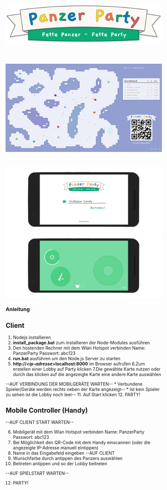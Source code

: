 ﻿![alt text](./public/graphics/banner.svg)

&nbsp;  
&nbsp;  

![alt text](./screenshots/screen_1.png)

&nbsp;  

![alt text](./screenshots/mobile_1mock.png)
![alt text](./screenshots/mobile_2mock.png)

### Anleitung
## Client
1. Nodejs installieren
2. **install_package.bat** zum installieren der Node-Modules ausführen
3. Den hostenden Rechner mit dem Wlan Hotspot verbinden
	Name: PanzerParty
	Passwort: abc123
4. **run.bat** ausführen um den Node.js Server zu starten
5. **http://&lt;*ip-adresse*&gt;localhost:8000** im Browser aufrufen
6.Zum erstellen einer Lobby auf Party klicken
7.Die gewählte Karte nutzen oder durch das klicken auf die angezeigte Karte eine andere Karte auswählen

--AUF VERBINDUNG DER MOBILGERÄTE WARTEN--
			* Verbundene Spieler/Geräte werden rechts neben der Karte angezeigt--
			* Ist kein Spieler zu sehen ist die Lobby noch leer--
11. Auf Start klicken
12. PARTY! 

## Mobile Controller (Handy)

--AUF CLIENT START WARTEN--

6. Mobilgerät mit dem Wlan Hotspot verbinden
	Name: PanzerParty
	Passwort: abc123
7. Bei Möglichkeit den QR-Code mit dem Handy einscannen (oder die angezeigte IP-Adresse manuell eintippen)
8. Name in das Eingabefeld eingeben
--AUF CLIENT
9. Wunschfarbe durch antippen des Panzers auswählen
10. Beitreten antippen und so der Lobby beitreten

--AUF SPIELSTART WARTEN--

12. PARTY!
